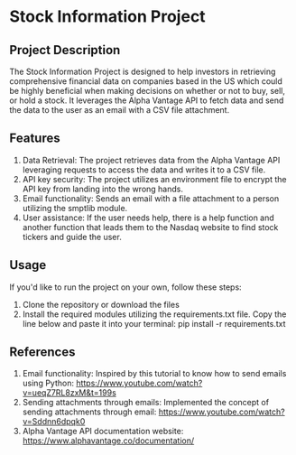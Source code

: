 # Stock Information Project


## Project Description
The Stock Information Project is designed to help investors in retrieving comprehensive financial data on companies based in the US which could be highly beneficial when making decisions on whether or not to buy, sell, or hold a stock. It leverages the Alpha Vantage API to fetch data and send the data to the user as an email with a CSV file attachment. 


## Features
1. Data Retrieval: The project retrieves data from the Alpha Vantage API leveraging requests to access the data and writes it to a CSV file.
2. API key security: The project utilizes an environment file to encrypt the API key from landing into the wrong hands.
3. Email functionality: Sends an email with a file attachment to a person utilizing the smptlib module. 
4. User assistance: If the user needs help, there is a help function and another function that leads them to the Nasdaq website to find stock tickers and guide the user.


## Usage
If you'd like to run the project on your own, follow these steps:
1. Clone the repository or download the files
2. Install the required modules utilizing the requirements.txt file. Copy the line below and paste it into your terminal:
   pip install -r requirements.txt 


## References
1. Email functionality: Inspired by this tutorial to know how to send emails using Python: https://www.youtube.com/watch?v=ueqZ7RL8zxM&t=199s
2. Sending attachments through emails: Implemented the concept of sending attachments through email: https://www.youtube.com/watch?v=Sddnn6dpqk0
3. Alpha Vantage API documentation website: https://www.alphavantage.co/documentation/